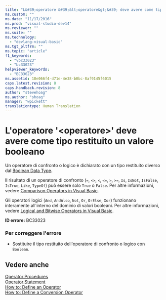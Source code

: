 ```yaml
---
title: "L&#39;operatore &#39;&lt;operatore&gt;&#39; deve avere come tipo restituito un valore booleano | Microsoft Docs"
ms.custom: ""
ms.date: "11/17/2016"
ms.prod: "visual-studio-dev14"
ms.reviewer: ""
ms.suite: ""
ms.technology: 
  - "devlang-visual-basic"
ms.tgt_pltfrm: ""
ms.topic: "article"
f1_keywords: 
  - "vbc33023"
  - "bc33023"
helpviewer_keywords: 
  - "BC33023"
ms.assetid: 18e066f4-d71e-4e38-b0bc-8af9145f6015
caps.latest.revision: 8
caps.handback.revision: 8
author: "stevehoag"
ms.author: "shoag"
manager: "wpickett"
translationtype: Human Translation
---
```

# L&#39;operatore &#39;&lt;operatore&gt;&#39; deve avere come tipo restituito un valore booleano
Un operatore di confronto o logico è dichiarato con un tipo restituito diverso dal [Boolean Data Type](../../visual-basic/language-reference/data-types/boolean-data-type.md).  
  
 Il risultato di un operatore di confronto \(`=`, `<>`, `<`, `<=`, `>`, `>=`, `Is`, `IsNot`, `IsFalse`, `IsTrue`, `Like`, `TypeOf`\) può essere solo `True` o `False`. Per altre informazioni, vedere [Comparison Operators in Visual Basic](../../visual-basic/programming-guide/language-features/operators-and-expressions/comparison-operators.md).  
  
 Gli operatori logici \(`And`, `AndAlso`, `Not`, `Or`, `OrElse`, `Xor`\) funzionano interamente all'interno del dominio di valori booleani. Per altre informazioni, vedere [Logical and Bitwise Operators in Visual Basic](../../visual-basic/programming-guide/language-features/operators-and-expressions/logical-and-bitwise-operators.md).  
  
 **ID errore:** BC33023  
  
### Per correggere l'errore  
  
-   Sostituire il tipo restituito dell'operatore di confronto o logico con `Boolean`.  
  
## Vedere anche  
 [Operator Procedures](../../visual-basic/programming-guide/language-features/procedures/operator-procedures.md)   
 [Operator Statement](../../visual-basic/language-reference/statements/operator-statement.md)   
 [How to: Define an Operator](../../visual-basic/programming-guide/language-features/procedures/how-to-define-an-operator.md)   
 [How to: Define a Conversion Operator](../../visual-basic/programming-guide/language-features/procedures/how-to-define-a-conversion-operator.md)